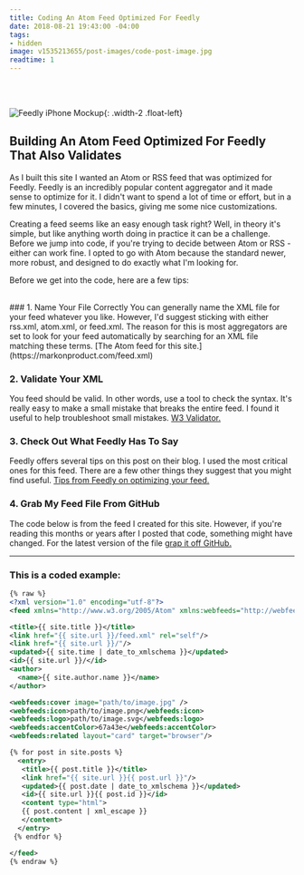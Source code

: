 ```yaml
---
title: Coding An Atom Feed Optimized For Feedly
date: 2018-08-21 19:43:00 -04:00
tags:
- hidden
image: v1535213655/post-images/code-post-image.jpg
readtime: 1
---
```


<br>
<br>

![Feedly iPhone Mockup](https://res.cloudinary.com/dbrkuvff5/image/upload/f_auto,q_auto/c_scale,q_auto:best,w_250/v1535218675/post-images/iphone-feedly-mockup.jpg){: .width-2 .float-left}

## Building An Atom Feed Optimized For Feedly That Also Validates
As I built this site I wanted an Atom or RSS feed that was optimized for Feedly. Feedly is an incredibly popular content aggregator and it made sense to optimize for it. I didn't want to spend a lot of time or effort, but in a few minutes, I covered the basics, giving me some nice customizations.

Creating a feed seems like an easy enough task right? Well, in theory it's simple, but like anything worth doing in practice it can be a challenge. Before we jump into code, if you're trying to decide between Atom or RSS - either can work fine. I opted to go with Atom because the standard newer, more robust, and designed to do exactly what I'm looking for.

Before we get into the code, here are a few tips:


<br>
### 1. Name Your File Correctly
You can generally name the XML file for your feed whatever you like. However, I'd suggest sticking with either rss.xml, atom.xml, or feed.xml. The reason for this is most aggregators are set to look for your feed automatically by searching for an XML file matching these terms. [The Atom feed for this site.](https://markonproduct.com/feed.xml)

### 2. Validate Your XML
You feed should be valid. In other words, use a tool to check the syntax. It's really easy to make a small mistake that breaks the entire feed. I found it useful to help troubleshoot small mistakes. [W3 Validator.](https://validator.w3.org/feed/check.cgi?url=https%3A%2F%2Fmarkonproduct.com%2Ffeed.xml)

### 3. Check Out What Feedly Has To Say
Feedly offers several tips on this post on their blog. I used the most critical ones for this feed. There are a few other things they suggest that you might find useful. [Tips from Feedly on optimizing your feed.](https://blog.feedly.com/10-ways-to-optimize-your-feed-for-feedly/)

### 4. Grab My Feed File From GitHub
The code below is from the feed I created for this site. However, if you're reading this months or years after I posted that code, something might have changed. For the latest version of the file [grap it off GitHub.](https://github.com/markthelefty/markthelefty.github.io/blob/master/feed.xml)


<hr>

### This is a coded example:


```xml
{% raw %}
<?xml version="1.0" encoding="utf-8"?>
<feed xmlns="http://www.w3.org/2005/Atom" xmlns:webfeeds="http://webfeeds.org/rss/1.0">

<title>{{ site.title }}</title>
<link href="{{ site.url }}/feed.xml" rel="self"/>
<link href="{{ site.url }}/"/>
<updated>{{ site.time | date_to_xmlschema }}</updated>
<id>{{ site.url }}/</id>
<author>
  <name>{{ site.author.name }}</name>
</author>

<webfeeds:cover image="path/to/image.jpg" />
<webfeeds:icon>path/to/image.png</webfeeds:icon>
<webfeeds:logo>path/to/image.svg</webfeeds:logo>
<webfeeds:accentColor>67a43e</webfeeds:accentColor>
<webfeeds:related layout="card" target="browser"/>

{% for post in site.posts %}
  <entry>
   <title>{{ post.title }}</title>
   <link href="{{ site.url }}{{ post.url }}"/>
   <updated>{{ post.date | date_to_xmlschema }}</updated>
   <id>{{ site.url }}{{ post.id }}</id>
   <content type="html">
   {{ post.content | xml_escape }}
   </content>
  </entry>
 {% endfor %}

</feed>
{% endraw %}
```

